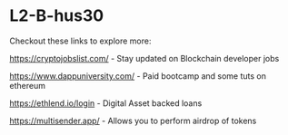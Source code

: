 # L2-B-hus30


Checkout these links to explore more: 

https://cryptojobslist.com/ - Stay updated on Blockchain developer jobs

https://www.dappuniversity.com/ - Paid bootcamp and some tuts on ethereum

https://ethlend.io/login - Digital Asset backed loans

https://multisender.app/ - Allows you to perform airdrop of tokens
